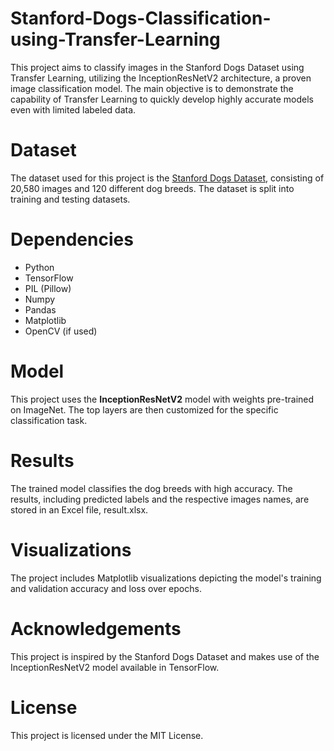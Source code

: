 # Stanford-Dogs-Classification-using-Transfer-Learning
This project aims to classify images in the Stanford Dogs Dataset using Transfer Learning, utilizing the InceptionResNetV2 architecture, a proven image classification model. The main objective is to demonstrate the capability of Transfer Learning to quickly develop highly accurate models even with limited labeled data.

# Dataset
The dataset used for this project is the [Stanford Dogs Dataset](http://vision.stanford.edu/aditya86/ImageNetDogs/), consisting of 20,580 images and 120 different dog breeds. The dataset is split into training and testing datasets.

# Dependencies
- Python
- TensorFlow
- PIL (Pillow)
- Numpy
- Pandas
- Matplotlib
- OpenCV (if used)

# Model
This project uses the **InceptionResNetV2** model with weights pre-trained on ImageNet. The top layers are then customized for the specific classification task.

# Results
The trained model classifies the dog breeds with high accuracy. The results, including predicted labels and the respective images names, are stored in an Excel file, result.xlsx.

# Visualizations
The project includes Matplotlib visualizations depicting the model's training and validation accuracy and loss over epochs.

# Acknowledgements
This project is inspired by the Stanford Dogs Dataset and makes use of the InceptionResNetV2 model available in TensorFlow.

# License
This project is licensed under the MIT License.
